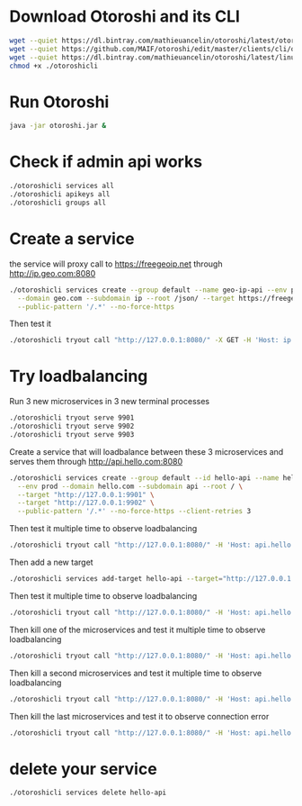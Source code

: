 # Download Otoroshi and its CLI

```sh
wget --quiet https://dl.bintray.com/mathieuancelin/otoroshi/latest/otoroshi.jar
wget --quiet https://github.com/MAIF/otoroshi/edit/master/clients/cli/otoroshicli.toml
wget --quiet https://dl.bintray.com/mathieuancelin/otoroshi/latest/linux-otoroshicli -O otoroshicli
chmod +x ./otoroshicli
```

# Run Otoroshi

```sh
java -jar otoroshi.jar &
```

# Check if admin api works

```sh
./otoroshicli services all
./otoroshicli apikeys all
./otoroshicli groups all
```

# Create a service 

the service will proxy call to https://freegeoip.net through http://ip.geo.com:8080

```sh
./otoroshicli services create --group default --name geo-ip-api --env prod \
  --domain geo.com --subdomain ip --root /json/ --target https://freegeoip.net \
  --public-pattern '/.*' --no-force-https
```

Then test it

```sh
./otoroshicli tryout call "http://127.0.0.1:8080/" -X GET -H 'Host: ip.geo.com'
```

# Try loadbalancing

Run 3 new microservices in 3 new terminal processes

```sh
./otoroshicli tryout serve 9901
./otoroshicli tryout serve 9902
./otoroshicli tryout serve 9903
```

Create a service that will loadbalance between these 3 microservices and serves them through http://api.hello.com:8080

```sh
./otoroshicli services create --group default --id hello-api --name hello-api \
  --env prod --domain hello.com --subdomain api --root / \
  --target "http://127.0.0.1:9901" \
  --target "http://127.0.0.1:9902" \
  --public-pattern '/.*' --no-force-https --client-retries 3
```

Then test it multiple time to observe loadbalancing

```sh
./otoroshicli tryout call "http://127.0.0.1:8080/" -H 'Host: api.hello.com' -H 'Accept: application/json'
```

Then add a new target

```sh
./otoroshicli services add-target hello-api --target="http://127.0.0.1:9903"
```

Then test it multiple time to observe loadbalancing

```sh
./otoroshicli tryout call "http://127.0.0.1:8080/" -H 'Host: api.hello.com' -H 'Accept: application/json'
```

Then kill one of the microservices and test it multiple time to observe loadbalancing

```sh
./otoroshicli tryout call "http://127.0.0.1:8080/" -H 'Host: api.hello.com' -H 'Accept: application/json'
```

Then kill a second microservices and test it multiple time to observe loadbalancing

```sh
./otoroshicli tryout call "http://127.0.0.1:8080/" -H 'Host: api.hello.com' -H 'Accept: application/json'
```

Then kill the last microservices and test it to observe connection error

```sh
./otoroshicli tryout call "http://127.0.0.1:8080/" -H 'Host: api.hello.com' -H 'Accept: application/json'
```

# delete your service

```sh
./otoroshicli services delete hello-api
```